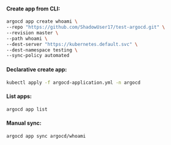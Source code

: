 #### Create app from CLI:
```bash
argocd app create whoami \
--repo "https://github.com/ShadowUser17/test-argocd.git" \
--revision master \
--path whoami \
--dest-server "https://kubernetes.default.svc" \
--dest-namespace testing \
--sync-policy automated
```

#### Declarative create app:
```bash
kubectl apply -f argocd-application.yml -n argocd
```

#### List apps:
```bash
argocd app list
```

#### Manual sync:
```bash
argocd app sync argocd/whoami
```
